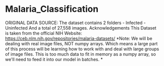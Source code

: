 # Malaria_Classification
ORIGINAL DATA SOURCE:  The dataset contains 2 folders - Infected - Uninfected  And a total of 27,558 images.  Acknowledgements This Dataset is taken from the official NIH Website: https://ceb.nlm.nih.gov/repositories/malaria-datasets/  *Note: We will be dealing with real image files, NOT numpy arrays. Which means a large part of this process will be learning how to work with and deal with large groups of image files. This is too much data to fit in memory as a numpy array, so we'll need to feed it into our model in batches. *
